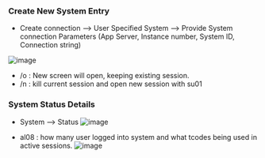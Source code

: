 ### Create New System Entry
- Create connection --> User Specified System --> Provide System connection Parameters (App Server, Instance number, System ID, Connection string)

![image](https://github.com/user-attachments/assets/df031646-8303-4ba0-8d1c-2f13de90b978)

- /o : New screen will open, keeping existing session.
- /n : kill current session and open new session with su01

### System Status Details
- System --> Status
![image](https://github.com/user-attachments/assets/cf88bfd5-cd3d-4b77-a337-13e6ec5dcb67)

- al08 : how many user logged into system and what tcodes being used in active sessions.
![image](https://github.com/user-attachments/assets/2138cc3b-f20b-49b3-986c-b3678872d9d2)
